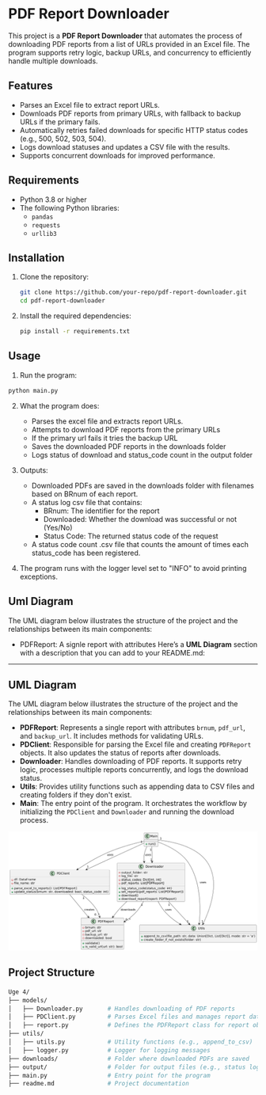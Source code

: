 # PDF Report Downloader

This project is a **PDF Report Downloader** that automates the process of downloading PDF reports from a list of URLs provided in an Excel file. The program supports retry logic, backup URLs, and concurrency to efficiently handle multiple downloads.

## Features

- Parses an Excel file to extract report URLs.
- Downloads PDF reports from primary URLs, with fallback to backup URLs if the primary fails.
- Automatically retries failed downloads for specific HTTP status codes (e.g., 500, 502, 503, 504).
- Logs download statuses and updates a CSV file with the results.
- Supports concurrent downloads for improved performance.

## Requirements

- Python 3.8 or higher
- The following Python libraries:
  - `pandas`
  - `requests`
  - `urllib3`

## Installation

1. Clone the repository:
   ```bash
   git clone https://github.com/your-repo/pdf-report-downloader.git
   cd pdf-report-downloader
   ```
2. Install the required dependencies:
    ```bash
    pip install -r requirements.txt
    ```

## Usage

1. Run the program:
```bash
python main.py
```
2. What the program does:
    - Parses the excel file and extracts report URLs.
    - Attempts to download PDF reports from the primary URLs
    - If the primary url fails it tries the backup URL
    - Saves the downloaded PDF reports in the downloads folder
    - Logs status of download and status_code count in the output folder
3. Outputs:
    - Downloaded PDFs are saved in the downloads folder with filenames based on BRnum of each report.
    - A status log csv file that contains:
        - BRnum: The identifier for the report
        - Downloaded: Whether the download was successful or not (Yes/No)
        - Status Code: The returned status code of the request
    - A status code count .csv file that counts the amount of times each status_code has been registered.

4. The program runs with the logger level set to "INFO" to avoid printing exceptions.

## Uml Diagram

The UML diagram below illustrates the structure of the project and the relationships between its main components:

- PDFReport: A signle report with attributes Here’s a **UML Diagram** section with a description that you can add to your README.md:

---

## UML Diagram

The UML diagram below illustrates the structure of the project and the relationships between its main components:

- **PDFReport**: Represents a single report with attributes `brnum`, `pdf_url`, and `backup_url`. It includes methods for validating URLs.
- **PDClient**: Responsible for parsing the Excel file and creating `PDFReport` objects. It also updates the status of reports after downloads.
- **Downloader**: Handles downloading of PDF reports. It supports retry logic, processes multiple reports concurrently, and logs the download status.
- **Utils**: Provides utility functions such as appending data to CSV files and creating folders if they don't exist.
- **Main**: The entry point of the program. It orchestrates the workflow by initializing the `PDClient` and `Downloader` and running the download process.

![UML Diagram](./uml_diagram.png)

## Project Structure

```bash
Uge 4/  
├── models/  
│   ├── Downloader.py       # Handles downloading of PDF reports  
│   ├── PDClient.py         # Parses Excel files and manages report data  
│   ├── report.py           # Defines the PDFReport class for report objects  
├── utils/  
│   ├── utils.py            # Utility functions (e.g., append_to_csv)  
│   ├── logger.py           # Logger for logging messages  
├── downloads/              # Folder where downloaded PDFs are saved  
├── output/                 # Folder for output files (e.g., status logs)  
├── main.py                 # Entry point for the program  
├── readme.md               # Project documentation  
```